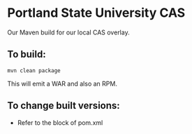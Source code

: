 Portland State University CAS
=============================

Our Maven build for our local CAS overlay.

To build:
---------
    mvn clean package
This will emit a WAR and also an RPM.

To change built versions:
-------------------------
- Refer to the <properties> block of pom.xml
